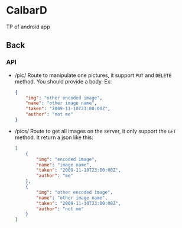 # CalbarD

TP of android app

## Back

### API

- /pic/
    Route to manipulate one pictures, it support `PUT` and `DELETE` method.
    You should provide a body. Ex:
    ```json
    {
        "img": "other encoded image",
        "name": "other image name",
        "taken": "2009-11-10T23:00:00Z",
        "author": "not me"
    }
    ```

- /pics/
    Route to get all images on the server, it only support the `GET` method.
    It return a json like this:
    ```json
    [
        {
            "img": "encoded image",
            "name": "image name",
            "taken": "2009-11-10T23:00:00Z",
            "author": "me"
        },
        {
            "img": "other encoded image",
            "name": "other image name",
            "taken": "2009-11-10T23:00:00Z",
            "author": "not me"
        }
    ]
    ```
